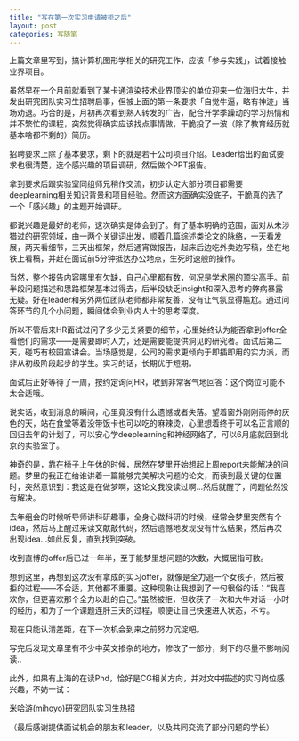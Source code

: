 ```yaml
---
title: "写在第一次实习申请被拒之后"
layout: post
categories: 写随笔
---
```


<!-- more -->

上篇文章里写到，搞计算机图形学相关的研究工作，应该「参与实践」，试着接触业界项目。

虽然早在一个月前就看到了某卡通渲染技术业界顶尖的单位迎来一位海归大牛，并发出研究团队实习生招聘启事，但被上面的第一条要求「自觉牛逼，略有神迹」当场劝退。巧合的是，月初再次看到熟人转发的广告，配合开学季躁动的学习热情和并不繁忙的课程，突然觉得确实应该找点事情做，干脆投了一波（除了教育经历就基本啥都不剩的）简历。

招聘要求上除了基本要求，剩下的就是若干公司项目介绍。Leader给出的面试要求也很清楚，选个感兴趣的项目调研，然后做个PPT报告。

拿到要求后跟实验室同组师兄稍作交流，初步认定大部分项目都需要deeplearning相关知识背景和项目经验。然而这方面确实没底子，干脆真的选了一个「感兴趣」的主题开始调研。

都说兴趣是最好的老师，这次确实是体会到了。有了基本明确的范围，面对从未涉猎过的研究领域，由一两个关键词出发，顺着几篇综述类论文的脉络，一天看发展，两天看细节，三天出框架，然后通宵做报告，起床后边吃外卖边写稿，坐在地铁上看稿，并赶在面试前5分钟抵达办公地点，生死时速般的操作。

当然，整个报告内容哪里有欠缺，自己心里都有数，何况是学术圈的顶尖高手。前半段问题描述和思路框架基本过得去，后半段缺乏insight和深入思考的弊病暴露无疑。好在leader和另外两位团队老师都非常友善，没有让气氛显得尴尬。通过问答环节的几个小问题，瞬间体会到业内人士的思考深度。

所以不管后来HR面试过问了多少无关紧要的细节，心里始终认为能否拿到offer全看他们的需求——是需要即时人力，还是需要能提供洞见的研究者。面试后第二天，碰巧有校园宣讲会。当场感觉是，公司的需求更倾向于即插即用的实力派，而非从初级阶段起步的学生。实习的话，长期优于短期。

面试后正好等待了一周，按约定询问HR，收到非常客气地回答：这个岗位可能不太合适哦。

说实话，收到消息的瞬间，心里竟没有什么遗憾或者失落。望着窗外刚刚雨停的灰色的天，站在食堂等着没带饭卡也可以吃的麻辣烫，心里想着终于可以名正言顺的回归去年的计划了，可以安心学deeplearning和神经网络了，可以6月底就回到北京的实验室了。

神奇的是，靠在椅子上午休的时候，居然在梦里开始想起上周report未能解决的问题。梦里的我正在给谁讲着一篇能够完美解决问题的论文，而读到最关键的位置时，突然意识到：我这是在做梦啊，这论文我没读过啊…然后就醒了，问题依然没有解决。



去年组会的时候听导师讲科研趣事，全身心做科研的时候，经常会梦里突然有个idea，然后马上醒过来读文献敲代码，然后遗憾地发现没有什么结果，然后再次出现idea...如此反复，直到找到突破。

收到直博的offer后已过一年半，至于能梦里想问题的次数，大概屈指可数。

想到这里，再想到这次没有拿成的实习offer，就像是全力追一个女孩子，然后被拒的过程——不合适，其他都不重要。这种现象让我想到了一句很俗的话：“我喜欢你，但更喜欢那个全力以赴的自己。”虽然被拒，但收获了一次和大牛对话一小时的经历，和为了一个课题连肝三天的过程，顺便让自己快速进入状态，不亏。

现在只能认清差距，在下一次机会到来之前努力沉淀吧。



写完后发现文章里有不少中英文掺杂的地方，修改了一部分，剩下的尽量不影响阅读..

此外，如果有上海的在读Phd，恰好是CG相关方向，并对文中描述的实习岗位感兴趣，不妨一试：

[米哈游(mihoyo)研究团队实习生热招](https://zhuanlan.zhihu.com/p/56193318)

（最后感谢提供面试机会的朋友和leader，以及共同交流了部分问题的学长）